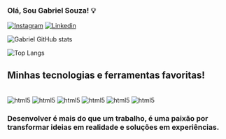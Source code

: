 ### Olá, Sou Gabriel Souza! 💡

[![Instagram](https://img.shields.io/badge/Instagram-E4405F?style=for-the-badge&logo=instagram&logoColor=white)](https://www.instagram.com/gabrielsouzaon/)
[![Linkedin](https://img.shields.io/badge/LinkedIn-0077B5?style=for-the-badge&logo=linkedin&logoColor=white)](https://www.linkedin.com/in/gabrielsouzaon/)

![Gabriel GitHub stats](https://github-readme-stats.vercel.app/api?username=gabrielsouzaon&show_icons=true&theme=dark)

![Top Langs](https://github-readme-stats.vercel.app/api/top-langs/?username=gabrielsouzaon&hide_progress=true)

## Minhas tecnologias e ferramentas favoritas!

<div style = "display: inline_block"><br/>
    <img align="center" alt="html5" src="https://img.shields.io/badge/Python-3776AB?style=for-the-badge&logo=python&logoColor=white"/>
    <img align="center" alt="html5" src="https://img.shields.io/badge/JavaScript-F7DF1E?style=for-the-badge&logo=javascript&logoColor=black"/>
    <img align="center" alt="html5" src="https://img.shields.io/badge/C-00599C?style=for-the-badge&logo=c&logoColor=white"/>
    <img align="center" alt="html5" src="https://img.shields.io/badge/C%2B%2B-00599C?style=for-the-badge&logo=c%2B%2B&logoColor=white"/>
    <img align="center" alt="html5" src="https://img.shields.io/badge/HTML5-E34F26?style=for-the-badge&logo=html5&logoColor=white"/>
    <img align="center" alt="html5" src="https://img.shields.io/badge/CSS3-1572B6?style=for-the-badge&logo=css3&logoColor=white"/>

</div>

### Desenvolver é mais do que um trabalho, é uma paixão por transformar ideias em realidade e soluções em experiências.
